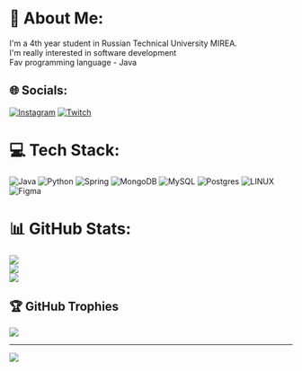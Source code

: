 # 💫 About Me:
I'm a 4th year student in Russian Technical University MIREA.<br>I'm really interested in software development<br>Fav programming language - Java


## 🌐 Socials:
[![Instagram](https://img.shields.io/badge/Instagram-%23E4405F.svg?logo=Instagram&logoColor=white)](https://instagram.com/vityzy) [![Twitch](https://img.shields.io/badge/Twitch-%239146FF.svg?logo=Twitch&logoColor=white)](https://twitch.tv/vityzy) 

# 💻 Tech Stack:
![Java](https://img.shields.io/badge/java-%23ED8B00.svg?style=for-the-badge&logo=java&logoColor=white) ![Python](https://img.shields.io/badge/python-3670A0?style=for-the-badge&logo=python&logoColor=ffdd54) ![Spring](https://img.shields.io/badge/spring-%236DB33F.svg?style=for-the-badge&logo=spring&logoColor=white) ![MongoDB](https://img.shields.io/badge/MongoDB-%234ea94b.svg?style=for-the-badge&logo=mongodb&logoColor=white) ![MySQL](https://img.shields.io/badge/mysql-%2300f.svg?style=for-the-badge&logo=mysql&logoColor=white) ![Postgres](https://img.shields.io/badge/postgres-%23316192.svg?style=for-the-badge&logo=postgresql&logoColor=white) ![LINUX](https://img.shields.io/badge/Linux-FCC624?style=for-the-badge&logo=linux&logoColor=black) 	![Figma](https://img.shields.io/badge/figma-%23F24E1E.svg?style=for-the-badge&logo=figma&logoColor=white)
# 📊 GitHub Stats:
![](https://github-readme-stats.vercel.app/api?username=kryptt0n&theme=dark&hide_border=false&include_all_commits=true&count_private=true)<br/>
![](https://github-readme-streak-stats.herokuapp.com/?user=kryptt0n&theme=dark&hide_border=false)<br/>
![](https://github-readme-stats.vercel.app/api/top-langs/?username=kryptt0n&theme=dark&hide_border=false&include_all_commits=true&count_private=true&layout=compact)

## 🏆 GitHub Trophies
![](https://github-profile-trophy.vercel.app/?username=kryptt0n&theme=radical&no-frame=false&no-bg=false&margin-w=4)

---
[![](https://visitcount.itsvg.in/api?id=kryptt0n&icon=2&color=11)](https://visitcount.itsvg.in)

<!-- Proudly created with GPRM ( https://gprm.itsvg.in ) -->
